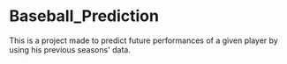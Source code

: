 # Baseball_Prediction
This is a project made to predict future performances of a given player by using his previous seasons' data.

